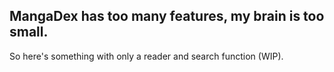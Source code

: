 ## MangaDex has too many features, my brain is too small.
So here's something with only a reader and search function (WIP).